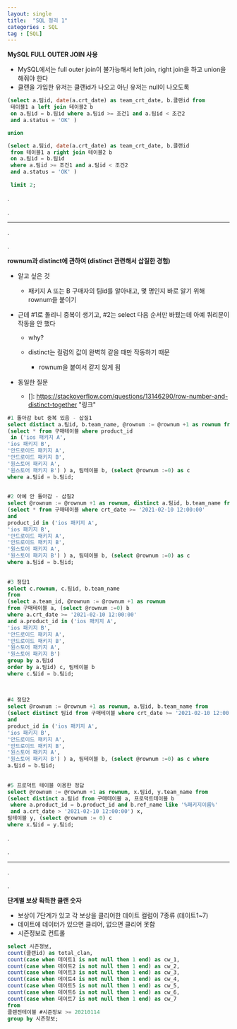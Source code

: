 ```yaml
---
layout: single
title:  "SQL 정리 1"
categories : SQL
tag : [SQL]
---
```




**MySQL FULL OUTER JOIN 사용**

- MySQL에서는 full outer join이 불가능해서 left join, right join을 하고 union을 해줘야 한다
- 클랜을 가입한 유저는 클랜id가 나오고 아닌 유저는 null이 나오도록

```sql
(select a.팀id, date(a.crt_date) as team_crt_date, b.클랜id from 
 테이블1 a left join 테이블2 b  
 on a.팀id = b.팀id where a.팀id >= 조건1 and a.팀id < 조건2 
 and a.status = 'OK' )

union

(select a.팀id, date(a.crt_date) as team_crt_date, b.클랜id 
 from 테이블1 a right join 테이블2 b  
 on a.팀id = b.팀id 
 where a.팀id >= 조건1 and a.팀id < 조건2 
 and a.status = 'OK' ) 
 
 limit 2;
```

.

.

---

.

.

**rownum과 distinct에 관하여 (distinct 관련해서 삽질한 경험)**

- 알고 싶은 것 
  - 패키지 A 또는 B 구매자의 팀id를 알아내고, 몇 명인지 바로 알기 위해 rownum을 붙이기 



- 근데 #1로 돌리니 중복이 생기고, #2는 select 다음 순서만 바꿨는데 아예 쿼리문이 작동을 안 했다

  - why?

  - distinct는 컬럼의 값이 완벽히 같을 때만 작동하기 때문
    - rownum을 붙여서 같지 않게 됨



- 동일한 질문 

  - []: https://stackoverflow.com/questions/13146290/row-number-and-distinct-together	"링크"

    

```sql
#1 돌아감 but 중복 있음 - 삽질1
select distinct a.팀id, b.team_name, @rownum := @rownum +1 as rownum from
(select * from 구매테이블 where product_id 
 in ('ios 패키지 A',
'ios 패키지 B',
'안드로이드 패키지 A',
'안드로이드 패키지 B',
'원스토어 패키지 A',
'원스토어 패키지 B') ) a, 팀테이블 b, (select @rownum :=0) as c 
where a.팀id = b.팀id;
 
 
#2 아예 안 돌아감 - 삽질2
select @rownum := @rownum +1 as rownum, distinct a.팀id, b.team_name from
(select * from 구매테이블 where crt_date >= '2021-02-10 12:00:00'
and
product_id in ('ios 패키지 A',
'ios 패키지 B',
'안드로이드 패키지 A',
'안드로이드 패키지 B',
'원스토어 패키지 A',
'원스토어 패키지 B') ) a, 팀테이블 b, (select @rownum :=0) as c 
where a.팀id = b.팀id;
 
 
#3 정답1
select c.rownum, c.팀id, b.team_name
from
(select a.team_id, @rownum := @rownum +1 as rownum
from 구매테이블 a, (select @rownum :=0) b
where a.crt_date >= '2021-02-10 12:00:00'
and a.product_id in ('ios 패키지 A',
'ios 패키지 B',
'안드로이드 패키지 A',
'안드로이드 패키지 B',
'원스토어 패키지 A',
'원스토어 패키지 B')
group by a.팀id
order by a.팀id) c, 팀테이블 b
where c.팀id = b.팀id;
 
 
 
#4 정답2
select @rownum := @rownum +1 as rownum, a.팀id, b.team_name from
(select distinct 팀id from 구매테이블 where crt_date >= '2021-02-10 12:00:00'
and
product_id in ('ios 패키지 A',
'ios 패키지 B',
'안드로이드 패키지 A',
'안드로이드 패키지 B',
'원스토어 패키지 A',
'원스토어 패키지 B') ) a, 팀테이블 b, (select @rownum :=0) as c where
a.팀id = b.팀id;
 
 
#5 프로덕트 테이블 이용한 정답
select @rownum := @rownum +1 as rownum, x.팀id, y.team_name from
(select distinct a.팀id from 구매테이블 a, 프로덕트테이블 b 
 where a.product_id = b.product_id and b.ref_name like '%패키지이름%' 
 and a.crt_date > '2021-02-10 12:00:00') x,
팀테이블 y, (select @rownum := 0) c
where x.팀id = y.팀id;
```

.

.

---

.

.

**단계별 보상 획득한 클랜 숫자**

- 보상이 7단계가 있고 각 보상을 클리어한 데이트 컬럼이 7종류 (데이트1~7)
- 데이트에 데이터가 있으면 클리어, 없으면 클리어 못함
- 시즌정보로 컨트롤

```sql
select 시즌정보,
count(클랜id) as total_clan,
count(case when 데이트1 is not null then 1 end) as cw_1,
count(case when 데이트2 is not null then 1 end) as cw_2,
count(case when 데이트3 is not null then 1 end) as cw_3,
count(case when 데이트4 is not null then 1 end) as cw_4,
count(case when 데이트5 is not null then 1 end) as cw_5,
count(case when 데이트6 is not null then 1 end) as cw_6,
count(case when 데이트7 is not null then 1 end) as cw_7
from
클랜전테이블 #시즌정보 >= 20210114
group by 시즌정보;
```







